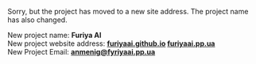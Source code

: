  Sorry, but the project has moved to a new site address. The project name has also changed.
 
New project name: **Furiya AI** <br>
New project website address: **[furiyaai.github.io](https://furiyaai.github.io/) [furiyaai.pp.ua](https://furiyaai.github.io/furiyaai.pp.ua)**<br>
New Project Email: **anmenig@fyriyaai.pp.ua**
